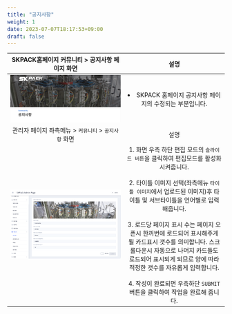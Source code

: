```yaml
---
title: "공지사항"
weight: 1
date: 2023-07-07T18:17:53+09:00
draft: false
---
```


| SKPACK홈페이지 커뮤니티 > 공지사항 페이지 화면 | 설명 |
  |:---:|:---:|
|<img width="1498" alt="스크린샷 2023-07-07 오후 1 29 08" src="notice1.png">|<li>SKPACK 홈페이지 공지사항 페이지의 수정되는 부분입니다.|
| 관리자 페이지 좌측메뉴 > `커뮤니티` > `공지사항` 화면 | 설명 |
|<img width="1512" alt="스크린샷 2023-07-07 오후 5 01 23" src="notice2.png">| 1. 화면 우측 하단 편집 모드의 `슬라이드 버튼`을 클릭하여 편집모드를 활성화 시켜줍니다. <br/><br/> 2. 타이틀 이미지 선택(좌측메뉴 `타이틀 이미지`에서 업로드된 이미지)후 타이틀 및 서브타이틀을 언어별로 입력해줍니다. <br/><br/> 3. 로드당 페이지 표시 수는 페이지 오픈시 한꺼번에 로드되어 표시해주게 될 카드표시 갯수를 의미합니다. 스크롤다운시 자동으로 나머지 카드들도 로드되어 표시되게 되므로 양에 따라 적정한 갯수를 자유롭게 입력합니다.  <br/><br/> 4. 작성이 완료되면 우측하단 `SUBMIT` 버튼을 클릭하여 작업을 완료해 줍니다. |

 
 
